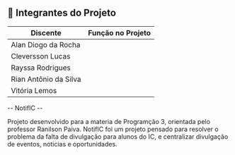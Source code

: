 ## 👥 Integrantes do Projeto

| Discente	              | Função no Projeto       |
| ----------------------- | ----------------------- |
| Alan Diogo da Rocha     |                         |
| Cleversson Lucas        |                         |
| Rayssa Rodrigues        |                         |
| Rian Antônio da Silva   |                         |
| Vitória Lemos           |                         |


-- NotifIC --

Projeto desenvolvido para a materia de Programção 3, orientada pelo professor Ranilson Paiva.
NotifIC foi um projeto pensado para resolver o problema da falta de divulgação para alunos do IC, e centralizar divulgação de eventos, noticias e oportunidades.
